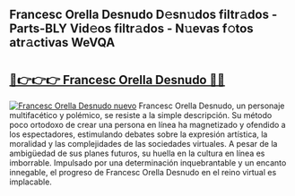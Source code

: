 ## Francesc Orella Desnudo D𝚎sn𝚞dos filtr𝚊dos - Parts-BLY Vid𝚎os filtr𝚊dos - N𝚞evas f𝚘tos atr𝚊ctivas WeVQA

# <h2><a href="http://mbczd6.tromn.icu/?c=Francesc+Orella+Desnudo">🔗👉👉👉 Francesc Orella Desnudo 🔗🔗</a></h2>

[![Francesc Orella Desnudo nuevo](https://i.imgur.com/pEAQMta.gif)](http://mbczd6.tromn.icu/?c=Francesc+Orella+Desnudo)
Francesc Orella Desnudo, un personaje multifacético y polémico, se resiste a la simple descripción. Su método poco ortodoxo de crear una persona en línea ha magnetizado y ofendido a los espectadores, estimulando debates sobre la expresión artística, la moralidad y las complejidades de las sociedades virtuales. A pesar de la ambigüedad de sus planes futuros, su huella en la cultura en línea es imborrable. Impulsado por una determinación inquebrantable y un encanto innegable, el progreso de Francesc Orella Desnudo en el reino virtual es implacable.
